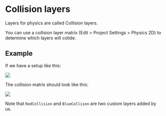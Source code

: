# Collision layers

Layers for physics are called Collision layers.

You can use a collision layer matrix (Edit > Project Settings > Physics 2D) to determine which layers will colide.

## Example

If we have a setup like this:

![](collision-setup-red-blue.png)

The collision matrix should look like this:

![](collision-matrix-red-blue.png)

Note that `RedCollision` and `BlueCollison` are two custom layers added by us.
